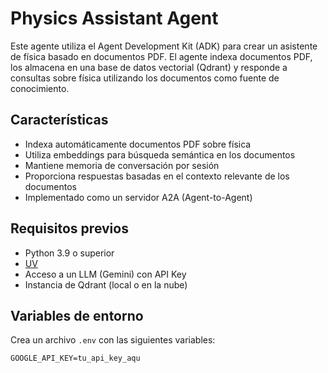 # Physics Assistant Agent

Este agente utiliza el Agent Development Kit (ADK) para crear un asistente de física basado en documentos PDF. El agente indexa documentos PDF, los almacena en una base de datos vectorial (Qdrant) y responde a consultas sobre física utilizando los documentos como fuente de conocimiento.

## Características

- Indexa automáticamente documentos PDF sobre física
- Utiliza embeddings para búsqueda semántica en los documentos
- Mantiene memoria de conversación por sesión
- Proporciona respuestas basadas en el contexto relevante de los documentos
- Implementado como un servidor A2A (Agent-to-Agent)

## Requisitos previos

- Python 3.9 o superior
- [UV](https://docs.astral.sh/uv/)
- Acceso a un LLM (Gemini) con API Key
- Instancia de Qdrant (local o en la nube)

## Variables de entorno

Crea un archivo `.env` con las siguientes variables:

```
GOOGLE_API_KEY=tu_api_key_aqu
